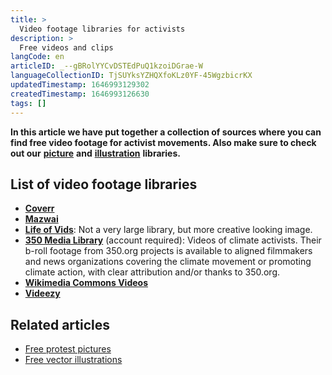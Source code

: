 ```yaml
---
title: >
  Video footage libraries for activists
description: >
  Free videos and clips
langCode: en
articleID: _--gBRolYYCvDSTEdPuQ1kzoiDGrae-W
languageCollectionID: TjSUYksYZHQXfoKLz0YF-45WgzbicrKX
updatedTimestamp: 1646993129302
createdTimestamp: 1646993126630
tags: []
---
```


**In this article we have put together a collection of sources where you can find free video footage for activist movements. Also make sure to check out our** [**picture**](/tools/photo-libraries) **and** [**illustration**](/tools/vector-libraries) **libraries.**

## **List of video footage libraries**

-   [**Coverr**](https://coverr.co)
-   [**Mazwai**](https://mazwai.com)
-   [**Life of Vids**](https://www.lifeofvids.com): Not a very large library, but more creative looking image.
-   [**350 Media Library**](https://350org.widencollective.com/) (account required): Videos of climate activists. Their b-roll footage from 350.org projects is available to aligned filmmakers and news organizations covering the climate movement or promoting climate action, with clear attribution and/or thanks to 350.org.
-   [**Wikimedia Commons Videos**](https://commons.wikimedia.org/wiki/Category:Videos)
-   [**Videezy**](https://www.videezy.com/)

## Related articles

-   [Free protest pictures](/tools/photo-libraries)
-   [Free vector illustrations](/tools/vector-libraries)
